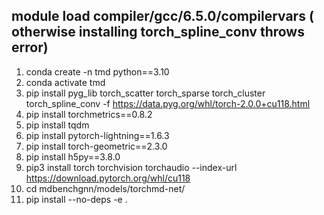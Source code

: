 ## module load compiler/gcc/6.5.0/compilervars ( otherwise installing torch_spline_conv throws error)
1. conda create  -n tmd  python==3.10 
2. conda activate tmd
3. pip install pyg_lib torch_scatter torch_sparse torch_cluster torch_spline_conv -f https://data.pyg.org/whl/torch-2.0.0+cu118.html
4. pip install torchmetrics==0.8.2
5. pip install tqdm
6. pip install pytorch-lightning==1.6.3
7. pip install torch-geometric==2.3.0
8. pip install h5py==3.8.0
9. pip3 install torch torchvision torchaudio --index-url https://download.pytorch.org/whl/cu118
10. cd mdbenchgnn/models/torchmd-net/
11. pip install --no-deps -e  .
